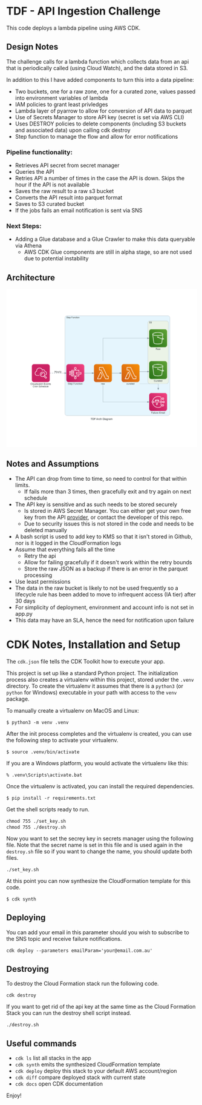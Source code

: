 
# TDF - API Ingestion Challenge

This code deploys a lambda pipeline using AWS CDK. 

## Design Notes

The challenge calls for a lambda function which collects data from an api that is periodically called (using Cloud Watch), and the data stored in S3.

In addition to this I have added components to turn this into a data pipeline:
* Two buckets, one for a raw zone, one for a curated zone, values passed into environment variables of lambda
* IAM policies to grant least privledges
* Lambda layer of pyarrow to allow for conversion of API data to parquet
* Use of Secrets Manager to store API key (secret is set via AWS CLI)
* Uses DESTROY policies to delete components (including S3 buckets and associated data) upon calling cdk destroy
* Step function to manage the flow and allow for error notifications

### Pipeline functionality:
* Retrieves API secret from secret manager
* Queries the API
* Retries API a number of times in the case the API is down. Skips the hour if the API is not available
* Saves the raw result to a raw s3 bucket
* Converts the API result into parquet format
* Saves to S3 curated bucket
* If the jobs fails an email notification is sent via SNS

### Next Steps:
* Adding a Glue database and a Glue Crawler to make this data queryable via Athena
  * AWS CDK Glue components are still in alpha stage, so are not used due to potential instability

## Architecture
![TDF Architecture](tdf_arch_diagram.png)

## Notes and Assumptions

* The API can drop from time to time, so need to control for that within limits. 
  * If fails more than 3 times, then gracefully exit and try again on next schedule
* The API key is sensitive and as such needs to be stored securely
  * Is stored in AWS Secret Manager. You can either get your own free key from the API [provider](https://www.weatherapi.com), or contact the developer of this repo.
  * Due to security issues this is not stored in the code and needs to be deleted manually
* A bash script is used to add key to KMS so that it isn't stored in Github, nor is it logged in the CloudFormation logs
* Assume that everything fails all the time
  * Retry the api
  * Allow for failing gracefully if it doesn't work within the retry bounds
  * Store the raw JSON as a backup if there is an error in the parquet processing
* Use least permissions
* The data in the raw bucket is likely to not be used frequently so a lifecycle rule has been added to move to infrequent access (IA tier) after 30 days
* For simplicity of deployment, environment and account info is not set in app.py
* This data may have an SLA, hence the need for notification upon failure
  
# CDK Notes, Installation and Setup

The `cdk.json` file tells the CDK Toolkit how to execute your app.

This project is set up like a standard Python project.  The initialization
process also creates a virtualenv within this project, stored under the `.venv`
directory.  To create the virtualenv it assumes that there is a `python3`
(or `python` for Windows) executable in your path with access to the `venv`
package. 

To manually create a virtualenv on MacOS and Linux:

```
$ python3 -m venv .venv
```

After the init process completes and the virtualenv is created, you can use the following
step to activate your virtualenv.

```
$ source .venv/bin/activate
```

If you are a Windows platform, you would activate the virtualenv like this:

```
% .venv\Scripts\activate.bat
```

Once the virtualenv is activated, you can install the required dependencies.

```
$ pip install -r requirements.txt
```

Get the shell scripts ready to run.

```
chmod 755 ./set_key.sh
chmod 755 ./destroy.sh
```

Now you want to set the secrey key in secrets manager using the following file. Note that the secret name is set in this file and is used again in the `destroy.sh` file so if you want to change the name, you should update both files.

```
./set_key.sh
```

At this point you can now synthesize the CloudFormation template for this code.

```
$ cdk synth
```

## Deploying
You can add your email in this parameter should you wish to subscribe to the SNS topic and receive failure notifications.
```
cdk deploy --parameters emailParam='your@email.com.au'
```

## Destroying

To destroy the Cloud Formation stack run the following code.

```
cdk destroy
```

If you want to get rid of the api key at the same time as the Cloud Formation Stack you can run the destroy shell script instead.
```
./destroy.sh
```

## Useful commands

 * `cdk ls`          list all stacks in the app
 * `cdk synth`       emits the synthesized CloudFormation template
 * `cdk deploy`      deploy this stack to your default AWS account/region
 * `cdk diff`        compare deployed stack with current state
 * `cdk docs`        open CDK documentation

Enjoy!
